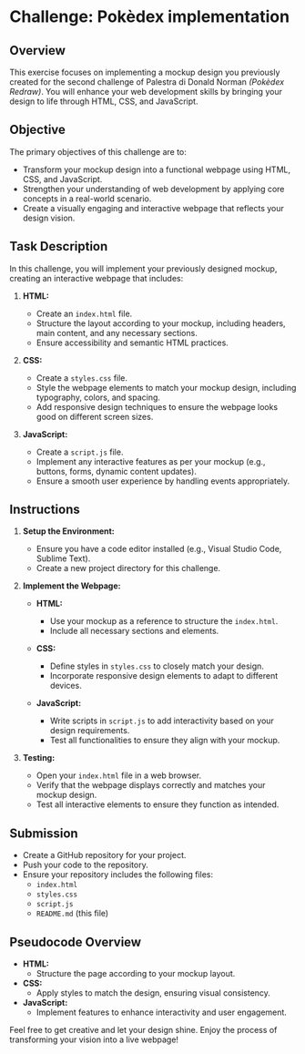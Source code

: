 # Challenge: Pokèdex implementation

## Overview
This exercise focuses on implementing a mockup design you previously created for the second challenge of Palestra di Donald Norman *(Pokèdex Redraw)*. 
You will enhance your web development skills by bringing your design to life through HTML, CSS, and JavaScript.

## Objective
The primary objectives of this challenge are to:
- Transform your mockup design into a functional webpage using HTML, CSS, and JavaScript.
- Strengthen your understanding of web development by applying core concepts in a real-world scenario.
- Create a visually engaging and interactive webpage that reflects your design vision.

## Task Description
In this challenge, you will implement your previously designed mockup, creating an interactive webpage that includes:

1. **HTML:**
   - Create an `index.html` file.
   - Structure the layout according to your mockup, including headers, main content, and any necessary sections.
   - Ensure accessibility and semantic HTML practices.

2. **CSS:**
   - Create a `styles.css` file.
   - Style the webpage elements to match your mockup design, including typography, colors, and spacing.
   - Add responsive design techniques to ensure the webpage looks good on different screen sizes.

3. **JavaScript:**
   - Create a `script.js` file.
   - Implement any interactive features as per your mockup (e.g., buttons, forms, dynamic content updates).
   - Ensure a smooth user experience by handling events appropriately.

## Instructions
1. **Setup the Environment:**
   - Ensure you have a code editor installed (e.g., Visual Studio Code, Sublime Text).
   - Create a new project directory for this challenge.

2. **Implement the Webpage:**
   - **HTML:**
     - Use your mockup as a reference to structure the `index.html`.
     - Include all necessary sections and elements.

   - **CSS:**
     - Define styles in `styles.css` to closely match your design.
     - Incorporate responsive design elements to adapt to different devices.

   - **JavaScript:**
     - Write scripts in `script.js` to add interactivity based on your design requirements.
     - Test all functionalities to ensure they align with your mockup.

3. **Testing:**
   - Open your `index.html` file in a web browser.
   - Verify that the webpage displays correctly and matches your mockup design.
   - Test all interactive elements to ensure they function as intended.

## Submission
- Create a GitHub repository for your project.
- Push your code to the repository.
- Ensure your repository includes the following files:
  - `index.html`
  - `styles.css`
  - `script.js`
  - `README.md` (this file)

## Pseudocode Overview
- **HTML:**
  - Structure the page according to your mockup layout.
- **CSS:**
  - Apply styles to match the design, ensuring visual consistency.
- **JavaScript:**
  - Implement features to enhance interactivity and user engagement.

Feel free to get creative and let your design shine. Enjoy the process of transforming your vision into a live webpage!
